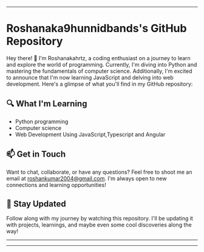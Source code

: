 
---

# Roshanaka9hunnidbands's GitHub Repository

Hey there! 👋 I'm Roshanakahrtz, a coding enthusiast on a journey to learn and explore the world of programming. Currently, I'm diving into Python and mastering the fundamentals of computer science. Additionally, I'm excited to announce that I'm now learning JavaScript and delving into web development. Here's a glimpse of what you'll find in my GitHub repository:

## 🔍 What I'm Learning
- Python programming
- Computer science
- Web Development Using JavaScript,Typescript and Angular

## 📫 Get in Touch
Want to chat, collaborate, or have any questions? Feel free to shoot me an email at [roshankumar2004@gmail.com](mailto:roshankumar2004@gmail.com). I'm always open to new connections and learning opportunities!

## 🌱 Stay Updated
Follow along with my journey by watching this repository. I'll be updating it with projects, learnings, and maybe even some cool discoveries along the way!

--- 
---
